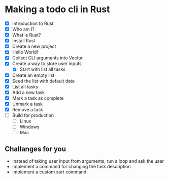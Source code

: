 # Making a todo cli in Rust

* [x] Introduction to Rust
* [x] Who am I?
* [x] What is Rust?
* [x] Install Rust
* [x] Create a new project
* [x] Hello World!
* [x] Collect CLI arguments into Vector
* [x] Create a way to store user inputs
  * [x] Start with list all tasks
* [x] Create an empty list
* [x] Seed the list with default data
* [x] List all tasks
* [x] Add a new task
* [x] Mark a task as complete
* [x] Unmark a task
* [x] Remove a task
* [ ] Build for production
  * [ ] Linux
  * [ ] Windows
  * [ ] Mac 

## Challanges for you

* Instead of taking user input from arguments, run a loop and ask the user 
* Implement a command for changing the task description
* Implement a custom sort command